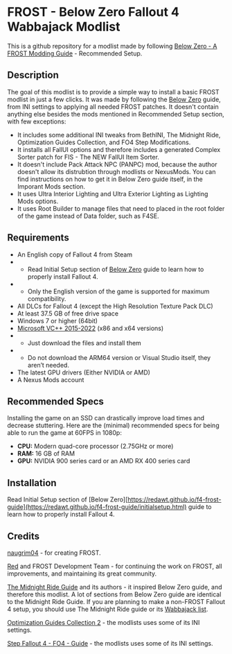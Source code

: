# FROST - Below Zero Fallout 4 Wabbajack Modlist
This is a github repository for a modlist made by following [Below Zero - A FROST Modding Guide]([url](https://redawt.github.io/f4-frost-guide)) -  Recommended Setup.

## Description
The goal of this modlist is to provide a simple way to install a basic FROST modlist in just a few clicks. It was made by following the [Below Zero](https://redawt.github.io/f4-frost-guide) guide, from INI settings to applying all needed FROST patches. It doesn't contain anything else besides the mods mentioned in Recommended Setup section, with few exceptions:
- It includes some additional INI tweaks from BethINI, The Midnight Ride, Optimization Guides Collection, and FO4 Step Modifications.
- It installs all FallUI options and therefore includes a generated Complex Sorter patch for FIS - The NEW FallUI Item Sorter.
- It doesn't include Pack Attack NPC (PANPC) mod, because the author doesn't allow its distrubtion through modlists or NexusMods. You can find instructions on how to get it in Below Zero guide itself, in the Imporant Mods section.
- It uses Ultra Interior Lighting and Ultra Exterior Lighting as Lighting Mods options.
- It uses Root Builder to manage files that need to placed in the root folder of the game instead of Data folder, such as F4SE.

## Requirements
- An English copy of Fallout 4 from Steam
- - Read Initial Setup section of [Below Zero](https://redawt.github.io/f4-frost-guide/initialsetup.html) guide to learn how to properly install Fallout 4.
- - Only the English version of the game is supported for maximum compatibility.
- All DLCs for Fallout 4 (except the High Resolution Texture Pack DLC)
- At least 37.5 GB of free drive space
- Windows 7 or higher (64bit)
- [Microsoft VC++ 2015-2022](https://docs.microsoft.com/en-us/cpp/windows/latest-supported-vc-redist?view=msvc-170) (x86 and x64 versions)
- - Just download the files and install them
- - Do not download the ARM64 version or Visual Studio itself, they aren’t needed.
- The latest GPU drivers (Either NVIDIA or AMD)
- A Nexus Mods account

## Recommended Specs
Installing the game on an SSD can drastically improve load times and decrease stuttering. Here are the (minimal) recommended specs for being able to run the game at 60FPS in 1080p:

- **CPU:** Modern quad-core processor (2.75GHz or more)
- **RAM:** 16 GB of RAM
- **GPU:** NVIDIA 900 series card or an AMD RX 400 series card

## Installation
Read Initial Setup section of [Below Zero][https://redawt.github.io/f4-frost-guide](https://redawt.github.io/f4-frost-guide/initialsetup.html) guide to learn how to properly install Fallout 4.

## Credits
[naugrim04]([url](https://www.nexusmods.com/fallout4/users/6324000)) - for creating FROST.

[Red]([url](https://www.nexusmods.com/fallout4/users/47725848)) and FROST Development Team - for continuing the work on FROST, all improvements, and maintaining its great community.

[The Midnight Ride Guide]([url](https://themidnightride.moddinglinked.com/)) and its authors - it inspired Below Zero guide, and therefore this modlist. A lot of sections from Below Zero guide are identical to the Midnight Ride Guide. If you are planning to make a non-FROST Fallout 4 setup, you should use The Midnight Ride guide or its [Wabbajack list]([url](https://themidnightride.moddinglinked.com/wabbajack.html)).

[Optimization Guides Collection 2]([url](https://www.nexusmods.com/fallout4/mods/50005?tab=description)https://www.nexusmods.com/fallout4/mods/50005?tab=description) - the modlists uses some of its INI settings.

[Step Fallout 4 - FO4 - Guide]([url](https://www.nexusmods.com/fallout4/mods/74193)https://www.nexusmods.com/fallout4/mods/74193) - the modlists uses some of its INI settings.
